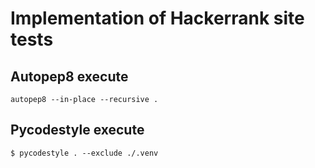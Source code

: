 # Implementation of Hackerrank site tests

## Autopep8 execute
```
autopep8 --in-place --recursive . 
```

## Pycodestyle execute
```
$ pycodestyle . --exclude ./.venv
```
